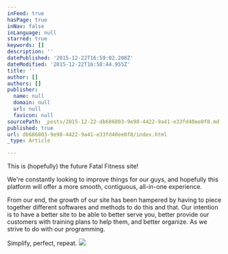 ```yaml
---
inFeed: true
hasPage: true
inNav: false
inLanguage: null
starred: true
keywords: []
description: ''
datePublished: '2015-12-22T16:59:02.208Z'
dateModified: '2015-12-22T16:58:44.955Z'
title: ''
author: []
authors: []
publisher:
  name: null
  domain: null
  url: null
  favicon: null
sourcePath: _posts/2015-12-22-db686803-9e98-4422-9a41-e33fd40ee0f8.md
published: true
url: db686803-9e98-4422-9a41-e33fd40ee0f8/index.html
_type: Article

---
```

This is (hopefully) the future Fatal Fitness site!  

We're constantly looking to improve things for our guys, and hopefully this platform will offer a more smooth, contiguous, all-in-one experience.  

From our end, the growth of our site has been hampered by having to piece together different softwares and methods to do this and that.  Our intention is to have a better site to be able to better serve you, better provide our customers with training plans to help them, and better organize.  As we strive to do with our programming.

Simplify, perfect, repeat.  ![](https://the-grid-user-content.s3-us-west-2.amazonaws.com/6a48aaa7-4085-46d4-af17-3d033b0e9c27.png)